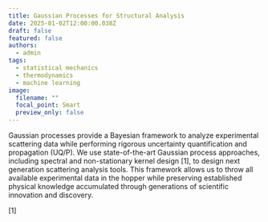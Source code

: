 ```yaml
---
title: Gaussian Processes for Structural Analysis
date: 2025-01-02T12:00:00.038Z
draft: false
featured: false
authors:
  - admin
tags:
  - statistical mechanics
  - thermodynamics
  - machine learning
image:
  filename: ""
  focal_point: Smart
  preview_only: false
---
```


Gaussian processes provide a Bayesian framework to analyze experimental scattering data while performing rigorous uncertainty quantification and propagation (UQ/P). We use state-of-the-art Gaussian process approaches, including spectral and non-stationary kernel design [1], to design next generation scattering analysis tools. This framework allows us to throw all available experimental data in the hopper while preserving established physical knowledge accumulated through generations of scientific innovation and discovery. 

[1]
